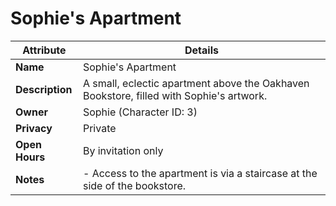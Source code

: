 # Sophie's Apartment

| Attribute       | Details                                                                                  |
| --------------- | ---------------------------------------------------------------------------------------- |
| **Name**        | Sophie's Apartment                                                                       |
| **Description** | A small, eclectic apartment above the Oakhaven Bookstore, filled with Sophie's artwork. |
| **Owner**       | Sophie (Character ID: 3)                                                                 |
| **Privacy**     | Private                                                                                 |
| **Open Hours** | By invitation only                                                                        |
| **Notes**       | \- Access to the apartment is via a staircase at the side of the bookstore.               |